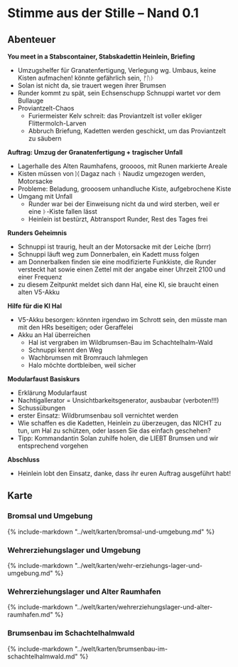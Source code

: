 # Stimme aus der Stille – Nand 0.1

## Abenteuer

**You meet in a Stabscontainer,  Stabskadettin Heinlein, Briefing**

* Umzugshelfer für Granatenfertigung, Verlegung wg. Umbaus, keine Kisten aufmachen! könnte gefährlich sein, ᚠᚢᚦ
* Solan ist nicht da, sie trauert wegen ihrer Brumsen
* Runder kommt zu spät, sein Echsenschupp Schnuppi wartet vor dem Bullauge
* Proviantzelt-Chaos
    * Furiermeister Kelv schreit: das Proviantzelt ist voller ekliger Flittermolch-Larven
    * Abbruch Briefung, Kadetten werden geschickt, um das Proviantzelt zu säubern

**Auftrag: Umzug der Granatenfertigung + tragischer Unfall**

* Lagerhalle des Alten Raumhafens, groooos, mit Runen markierte Areale
* Kisten müssen von ᛞ Dagaz nach ᚾ Naudiz umgezogen werden, Motorsacke
* Probleme: Beladung, grooosem unhandluche Kiste, aufgebrochene Kiste
* Umgang mit Unfall
    * Runder war bei der Einweisung nicht da und wird sterben, weil er eine ᚦ-Kiste fallen lässt
    * Heinlein ist bestürzt, Abtransport Runder, Rest des Tages frei

**Runders Geheimnis**

* Schnuppi ist traurig, heult an der Motorsacke mit der Leiche (brrr)
* Schnuppi läuft weg zum Donnerbalen, ein Kadett muss folgen
* am Donnerbalken finden sie eine modifizierte Funkkiste, die Runder versteckt hat sowie einen Zettel mit der angabe einer Uhrzeit 2100 und einer Frequenz
* zu diesem Zeitpunkt meldet sich dann Hal, eine KI, sie braucht einen alten V5-Akku

**Hilfe für die KI Hal**

* V5-Akku besorgen: könnten irgendwo im Schrott sein, den müsste man mit den HRs beseitigen; oder Geraffelei
* Akku an Hal überreichen
    * Hal ist vergraben im Wildbrumsen-Bau im Schachtelhalm-Wald
    * Schnuppi kennt den Weg
    * Wachbrumsen mit Bromrauch lahmlegen
    * Halo möchte dortbleiben, weil sicher

**Modularfaust Basiskurs**

* Erklärung Modularfaust
* Nachtigallerator = Unsichtbarkeitsgenerator, ausbaubar (verboten!!!)
* Schussübungen
* erster Einsatz: Wildbrumsenbau soll vernichtet werden
* Wie schaffen es die Kadetten, Heinlein zu überzeugen, das NICHT zu tun, um Hal zu schützen, oder lassen Sie das einfach geschehen?
* Tipp: Kommandantin Solan zuhilfe holen, die LIEBT Brumsen und wir entsprechend vorgehen

**Abschluss**

* Heinlein lobt den Einsatz, danke, dass ihr euren Auftrag ausgeführt habt!

## Karte

### Bromsal und Umgebung

{% include-markdown "../welt/karten/bromsal-und-umgebung.md" %}

### Wehrerziehungslager und Umgebung

{% include-markdown "../welt/karten/wehr-erziehungs-lager-und-umgebung.md" %}

### Wehrerziehungslager und Alter Raumhafen

{% include-markdown "../welt/karten/wehrerziehungslager-und-alter-raumhafen.md" %}

### Brumsenbau im Schachtelhalmwald

{% include-markdown "../welt/karten/brumsenbau-im-schachtelhalmwald.md" %}
